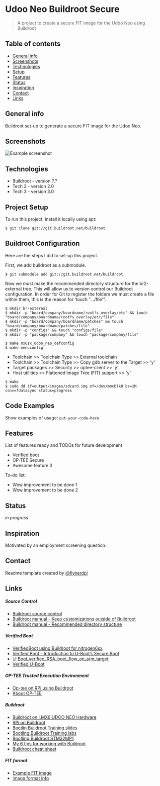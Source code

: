 # Udoo Neo Buildroot Secure
> A project to create a secure FIT image for the Udoo Neo using Buildroot

## Table of contents
* [General info](#general-info)
* [Screenshots](#screenshots)
* [Technologies](#technologies)
* [Setup](#setup)
* [Features](#features)
* [Status](#status)
* [Inspiration](#inspiration)
* [Contact](#contact)
* [Links](#links)

## General info
Buildroot set-up to generate a secure FIT image for the Udoo Neo.  

## Screenshots
![Example screenshot](./img/screenshot.png)

## Technologies
* Buildroot - version ?.?
* Tech 2 - version 2.0
* Tech 3 - version 3.0

## Project Setup
To run this project, install it locally using apt:
```
$ git clone git://git.buildroot.net/buildroot

```

## Buildroot Configuration
Here are the steps I did to set-up this project.

First, we add buildroot as a submodule.
```
$ git submodule add git://git.buildroot.net/buildroot
```
Now we must make the recommended directory structure for the br2-external tree.  This will allow us to version control our Buildroot configuration.  In order for Git to register the folders we must create a file within them, this is the reason for 'touch ".../file"'.
```
$ mkdir br-external
$ mkdir -p "board/company/boardname/rootfs_overlay/etc" && touch "board/company/boardname/rootfs_overlay/etc/file"
$ mkdir -p "board/company/boardname/patches" && touch "board/company/boardname/patches/file"
$ mkdir -p "configs" && touch "configs/file"
$ mkdir -p "package/company" && touch "package/company/file"
```

```
$ make mx6sx_udoo_neo_defconfig
$ make menuconfig
```
* Toolchain >> Toolchain Type >> External toolchain
* Toolchain >> Toolchain Type >> Copy gdb server to the Target >> 'y'
* Target packages >> Security >> optee-client >> 'y'
* Host utilities >> Flattened Image Tree (FIT) support >> 'y'

```
$ make
$ sudo dd if=output/images/sdcard.img of=/dev/mmcblk0 bs=1M conv=fdatasync status=progress
```

## Code Examples
Show examples of usage:
`put-your-code-here`

## Features
List of features ready and TODOs for future development
* Verified boot
* OP-TEE Secure
* Awesome feature 3

To-do list:
* Wow improvement to be done 1
* Wow improvement to be done 2

## Status
_in progress_

## Inspiration
Motivated by an employment screening question.

## Contact
Readme template created by [@flynerdpl](https://www.flynerd.pl/)

## Links
##### Source Control
* [Buildroot source control](https://stackoverflow.com/questions/21006549/how-to-get-a-buildroot-project-under-source-control)
* [Buildroot manual - Keep customizations outside of Buildroot](https://buildroot.org/downloads/manual/manual.html#outside-br-custom)
* [Buildroot manual - Recommended directory structure](https://buildroot.org/downloads/manual/manual.html#customize-dir-structure)
##### Verified Boot
* [VerifiedBoot using Buildroot for nitrogen6sx](https://github.com/pratapms/VerifiedBoot)
* [Verified Boot – Introduction to U-Boot’s Secure Boot](https://web.archive.org/web/20190104025413/https://www.pacificsimplicity.ca/blog/verified-boot-%E2%80%93-introduction-u-boot%E2%80%99s-secure-boot)
* [U-Boot_verified_RSA_boot_flow_on_arm_target](https://www.denx.de/wiki/pub/U-Boot/MiniSummitELCE2013/U-Boot_verified_RSA_boot_flow_on_arm_target.pdf)
* [Verified U-Boot](https://lwn.net/Articles/571031/)
##### OP-TEE Trusted Execution Environment
* [Op-tee on RPi using Buildroot](https://blog.crysys.hu/2018/06/op-tee-default-build-and-installation-on-the-raspberry-pi/)
* [About OP-TEE](https://optee.readthedocs.io/en/latest/general/about.html)
##### Buildroot
* [Buildroot on i.MX6 UDOO NEO Hardware](https://www.youtube.com/watch?v=wGXgeQ5KK7A&t=761s)
* [RPi on Buildroot](https://blog.crysys.hu/2018/06/using-buildroot-to-create-custom-linux-system-images/)
* [Bootlin Buildroot Training slides](https://bootlin.com/doc/training/buildroot/buildroot-slides.pdf)
* [Bootling Buildroot Training labs](https://bootlin.com/doc/training/buildroot/buildroot-labs.pdf)
* [Bootling Buildroot STM32MP1](https://bootlin.com/blog/building-a-linux-system-for-the-stm32mp1-basic-system/)
* [My 6 tips for working with Buildroot](https://www.viatech.com/en/2015/06/buildroot/)
* [Buildroot cheat sheet](https://blog.inf.re/buildroot-cheatsheet.html)
##### FIT format
* [Example FIT image](https://gist.github.com/Informatic/10f0832d8971c4d874210dc984462e5b)
* [Image format info](https://www.marcusfolkesson.se/blog/fit-vs-legacy-image-format/)
